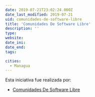```yaml
---
date: 2019-07-21T23:02:24.000Z
date_last_modified: 2019-07-21
uid: comunidades-de-software-libre
title: 'Comunidades De Software Libre'
description: ''
type: 
website: 
date_ini: 
date_end: 
tags:

cities: 
  - Managua
---
```


Esta iniciativa fue realizada por:

- [Comunidades De Software Libre](/organizaciones/comunidades-de-software-libre)
